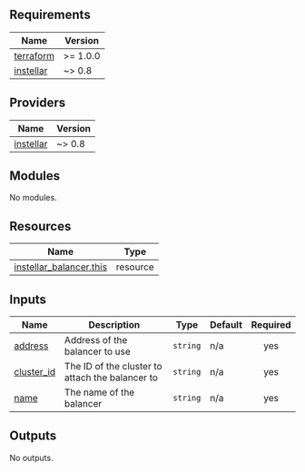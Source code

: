 <!-- BEGIN_TF_DOCS -->
## Requirements

| Name | Version |
|------|---------|
| <a name="requirement_terraform"></a> [terraform](#requirement\_terraform) | >= 1.0.0 |
| <a name="requirement_instellar"></a> [instellar](#requirement\_instellar) | ~> 0.8 |

## Providers

| Name | Version |
|------|---------|
| <a name="provider_instellar"></a> [instellar](#provider\_instellar) | ~> 0.8 |

## Modules

No modules.

## Resources

| Name | Type |
|------|------|
| [instellar_balancer.this](https://registry.terraform.io/providers/upmaru/instellar/latest/docs/resources/balancer) | resource |

## Inputs

| Name | Description | Type | Default | Required |
|------|-------------|------|---------|:--------:|
| <a name="input_address"></a> [address](#input\_address) | Address of the balancer to use | `string` | n/a | yes |
| <a name="input_cluster_id"></a> [cluster\_id](#input\_cluster\_id) | The ID of the cluster to attach the balancer to | `string` | n/a | yes |
| <a name="input_name"></a> [name](#input\_name) | The name of the balancer | `string` | n/a | yes |

## Outputs

No outputs.
<!-- END_TF_DOCS -->